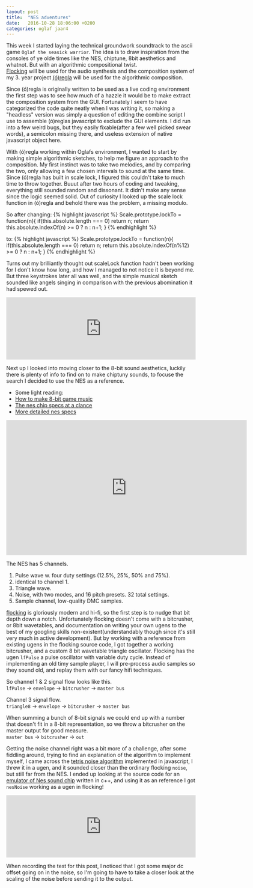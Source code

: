 ```yaml
---
layout: post
title:  "NES adventures"
date:   2016-10-28 18:06:00 +0200
categories: oglaf jaar4
---
```


This week I started laying the technical groundwork soundtrack to the ascii game `Oglaf the seasick warrior`. The idea is to draw inspiration from the consoles of ye olde times like the NES, chiptune, 8bit aesthetics and whatnot. But with an algorithmic compositional twist.  
[Flocking][flocking] will be used for the audio synthesis and the composition system of my 3. year project [(ó)regla][oregla] will be used for the algorithmic composition.

Since (ó)regla is originally written to be used as a live coding environment the first step was to see how much of a hazzle it would be to make extract the composition system from the GUI.  Fortunately I seem to have categorized the code quite neatly when I was writing it, so making a "headless" version was simply a question of editing the combine script I use to assemble (ó)reglas javascript to exclude the GUI elements. I did run into a few weird bugs, but they  easily fixable(after a few well picked swear words), a semicolon missing there, and useless extension of native javascript object here.  

With (ó)regla working within Oglafs environment, I wanted to start by making simple algorithmic sketches, to help me figure an approach to the composition. My first instinct was to take two melodies, and by comparing the two, only allowing a few chosen intervals to sound at the same time.
Since (ó)regla has built in scale lock, I figured this couldn't take to much time to throw together.  Buuut after two hours of coding and tweaking, everything still sounded random and dissonant. It didn't make any sense since the logic seemed solid.  Out of curiosity I looked up the scale lock function in (ó)regla and behold there was the problem, a missing modulo.

So after changing:
{% highlight javascript %}
Scale.prototype.lockTo = function(n){
  if(this.absolute.length === 0) return n;
  return this.absolute.indexOf(n) >= 0 ? n : n+1;
}
{% endhighlight %}

to:
{% highlight javascript %}
Scale.prototype.lockTo = function(n){
  if(this.absolute.length === 0) return n;
  return this.absolute.indexOf(n%12) >= 0 ? n : n+1;
}
{% endhighlight %}

Turns out my brilliantly thought out scaleLock function hadn't been working for I don't know how long, and how I managed to not notice it is beyond me.  But three keystrokes later all was well, and the simple musical sketch sounded like angels singing in comparison with the previous abomination it had spewed out.

<iframe width="100%" height="166" scrolling="no" frameborder="no" src="https://w.soundcloud.com/player/?url=https%3A//api.soundcloud.com/tracks/290409980%3Fsecret_token%3Ds-DIdQZ&amp;color=ff5500&amp;auto_play=false&amp;hide_related=false&amp;show_comments=true&amp;show_user=true&amp;show_reposts=false"></iframe>

<br>

Next up I looked into moving closer to the 8-bit sound aesthetics, luckily there is plenty of info to find on to make chiptuny sounds, to focuse the search I decided to use the NES as a reference.

* Some light reading:
* [How to make 8-bit game music][nes-howto]
* [The nes chip specs at a clance][famitracker]
* [More detailed nes specs][nes-spec]

<iframe width="640" height="360" src="https://www.youtube.com/embed/la3coK5pq5w?rel=0" frameborder="0" allowfullscreen></iframe>

The NES has 5 channels.

1. Pulse wave w. four duty settings (12.5%, 25%, 50% and 75%).
2. identical to channel 1.
3. Triangle wave.
4. Noise, with two modes, and 16 pitch presets. 32 total settings.
5. Sample channel, low-quality DMC samples.

[flocking][flocking] is gloriously modern and hi-fi, so the first step is to nudge that bit depth down a notch.  Unfortunately flocking doesn't come with a bitcrusher, or 8bit wavetables, and documentation on writing your own ugens to the best of my googling skills non-existent(understandably though since it's still very much in active development).
But by working with a reference from existing ugens in the flocking source code, I got together a working bitcrusher, and a custom 8 bit wavetable triangle oscillator. Flocking has the ugen `lfPulse` a pulse oscillator with variable duty cycle.
Instead of implementing an old timy sample player, I will pre-process audio samples so they sound old, and replay them with our fancy hifi techniques.

So channel 1 & 2 signal flow looks like this.  
`lfPulse` -> `envelope` -> `bitcrusher` -> `master bus`

Channel 3 signal flow.  
`triangle8` -> `envelope` -> `bitcrusher` -> `master bus`

When summing a bunch of 8-bit signals we could end up with a number that doesn't fit in a 8-bit representation, so we throw a bitcrusher on the master output for good measure.  
`master bus` -> `bitcrusher` -> `out`

Getting the noise channel right was a bit more of a challenge, after some fiddling around, trying to find an explanation of the algorithm to implement myself, I came across the [tetris noise algorithm][tetris-noise] implemented in javascript, I threw it in a ugen, and it sounded closer than the ordinary flocking `noise`, but still far from the NES. I ended up looking at the source code for an [emulator of Nes sound chip][nes-sound-emu] written in c++, and using it as an reference I got `nesNoise` working as a ugen in flocking!

<iframe width="100%" height="166" scrolling="no" frameborder="no" src="https://w.soundcloud.com/player/?url=https%3A//api.soundcloud.com/tracks/290412529%3Fsecret_token%3Ds-xYuDa&amp;color=ff5500&amp;auto_play=false&amp;hide_related=false&amp;show_comments=true&amp;show_user=true&amp;show_reposts=false"></iframe>

<br>

When recording the test for this post, I noticed that I got some major dc offset going on in the noise, so I'm going to have to take a closer look at the scaling of the noise before sending it to the output.  


[flocking]: http://flockingjs.org/
[oregla]: http://andripetur.github.io/oregla/
[nes-howto]: https://thesoundgrad.com/2013/10/09/how-to-make-old-school-8-bit-video-game-sound-effects/
[famitracker]: http://famitracker.com/wiki/index.php?title=2A03#Internal_2A03.2F2A07_channels
[nes-spec]: http://nesdev.com/2A03%20technical%20reference.txt
[tetris-noise]: https://diplograph.net/posts/the_nes_tetris_prng
[nes-sound-emu]: http://www.slack.net/~ant/libs/audio.html#Nes_Snd_Emu
